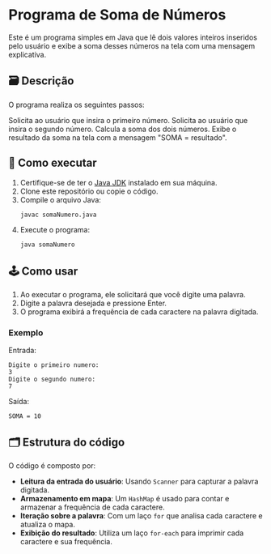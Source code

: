 # Programa de Soma de Números

Este é um programa simples em Java que lê dois valores inteiros inseridos pelo usuário e exibe a soma desses números na tela com uma mensagem explicativa.

## 🗃 Descrição

O programa realiza os seguintes passos:

Solicita ao usuário que insira o primeiro número.
Solicita ao usuário que insira o segundo número.
Calcula a soma dos dois números.
Exibe o resultado da soma na tela com a mensagem "SOMA = resultado".

## 🚀 Como executar

1. Certifique-se de ter o [Java JDK](https://www.oracle.com/java/technologies/javase-downloads.html) instalado em sua máquina.
2. Clone este repositório ou copie o código.
3. Compile o arquivo Java:
   ```bash
   javac somaNumero.java
   ```
4. Execute o programa:
   ```bash
   java somaNumero
   ```

## 🕹️ Como usar

1. Ao executar o programa, ele solicitará que você digite uma palavra.
2. Digite a palavra desejada e pressione Enter.
3. O programa exibirá a frequência de cada caractere na palavra digitada.

### Exemplo

Entrada:
```
Digite o primeiro numero:
3
Digite o segundo numero:
7

```

Saída:
```
SOMA = 10
```
## 🗂 Estrutura do código

O código é composto por:

- **Leitura da entrada do usuário**: Usando `Scanner` para capturar a palavra digitada.
- **Armazenamento em mapa**: Um `HashMap` é usado para contar e armazenar a frequência de cada caractere.
- **Iteração sobre a palavra**: Com um laço `for` que analisa cada caractere e atualiza o mapa.
- **Exibição do resultado**: Utiliza um laço `for-each` para imprimir cada caractere e sua frequência.

